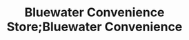 ---
title: "Bluewater Convenience Store;Bluewater Convenience"
url: /mount-pleasant/bluewater-convenience-store-bluewater-convenience/
shop: convenience
---